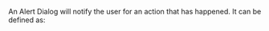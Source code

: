 An Alert Dialog will notify the user for an action that has happened. It can be defined as:  
<snippet id='alert-dialog-code'/>